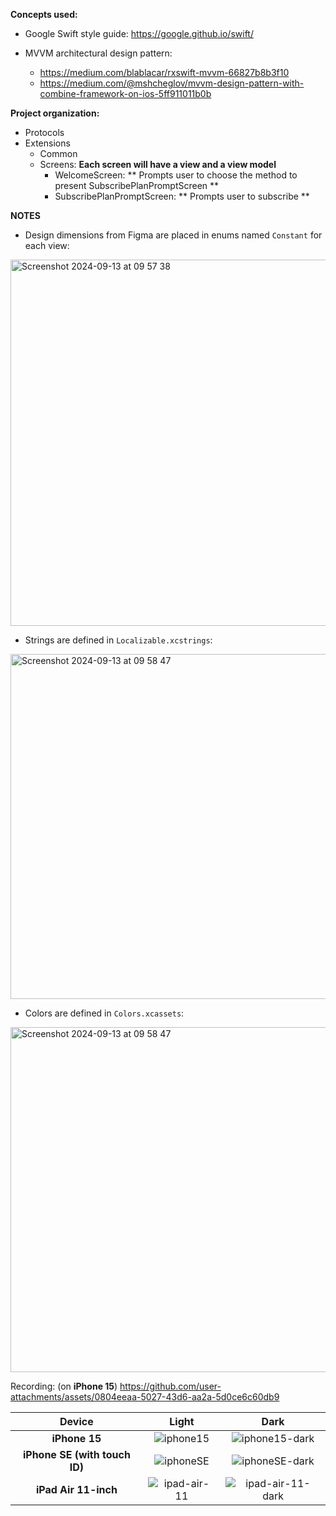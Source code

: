 **Concepts used:**
- Google Swift style guide: https://google.github.io/swift/
- MVVM architectural design pattern:

  - https://medium.com/blablacar/rxswift-mvvm-66827b8b3f10
  - https://medium.com/@mshcheglov/mvvm-design-pattern-with-combine-framework-on-ios-5ff911011b0b

**Project organization:**
- Protocols
- Extensions
  - Common
  - Screens: **Each screen will have a view and a view model**
      - WelcomeScreen: ** Prompts user to choose the method to present SubscribePlanPromptScreen **
      - SubscribePlanPromptScreen: ** Prompts user to subscribe **
        
**NOTES**
- Design dimensions from Figma are placed in enums named `Constant` for each view:
<img width="586" alt="Screenshot 2024-09-13 at 09 57 38" src="https://github.com/user-attachments/assets/f1778fc2-eb9a-4bdf-9153-793fd446994f">

- Strings are defined in `Localizable.xcstrings`:
<img width="552" alt="Screenshot 2024-09-13 at 09 58 47" src="https://github.com/user-attachments/assets/c1d456ec-403b-4a16-bb73-7af74d73082b">

- Colors are defined in `Colors.xcassets`:
<img width="552" alt="Screenshot 2024-09-13 at 09 58 47" src="https://github.com/user-attachments/assets/c1d456ec-403b-4a16-bb73-7af74d73082b">


Recording: (on **iPhone 15**)
https://github.com/user-attachments/assets/0804eeaa-5027-43d6-aa2a-5d0ce6c60db9

| Device | Light | Dark |
| :-------------: |:-------------:| :-----:|
|  **iPhone 15**      | ![iphone15](https://github.com/user-attachments/assets/63289346-6cab-469c-aa7f-13daced7ce32) | ![iphone15-dark](https://github.com/user-attachments/assets/7209e9bc-acf2-47d9-8fe3-49e408f72bed) |
| **iPhone SE (with touch ID)** | ![iphoneSE](https://github.com/user-attachments/assets/c91e222e-9788-458c-8a97-103bc67f2af1) | ![iphoneSE-dark](https://github.com/user-attachments/assets/fa2e980b-b4bf-4e73-985b-a5845473a8d8) |
| **iPad Air 11-inch** | ![ipad-air-11](https://github.com/user-attachments/assets/ec22eacb-e521-437a-98e1-39453d1b7b61) | ![ipad-air-11-dark](https://github.com/user-attachments/assets/17988c4c-eec2-4bc9-befd-5dc45af79631)  |
 
 
 
















  

